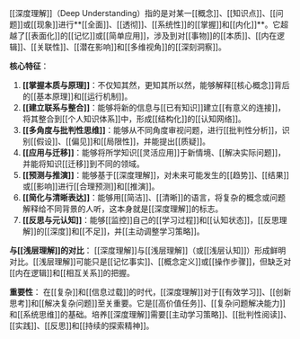 [[深度理解]]（Deep Understanding）指的是对某一[[概念]]、[[知识点]]、[[问题]]或[[现象]]进行**[[全面]]、[[透彻]]、[[系统性]]的[[掌握]]和[[内化]]**。它超越了[[表面化]]的[[记忆]]或[[简单应用]]，涉及到对[[事物]]的[[本质]]、[[内在逻辑]]、[[关联性]]、[[潜在影响]]和[[多维视角]]的[[深刻洞察]]。

**核心特征**：

1.  **[[掌握本质与原理]]**：不仅知其然，更知其所以然，能够解释[[核心概念]]背后的[[基本原理]]和[[运行机制]]。
2.  **[[建立联系与整合]]**：能够将新的信息与[[已有知识]]建立[[有意义的连接]]，将其整合到[[个人知识体系]]中，形成[[结构化]]的[[认知网络]]。
3.  **[[多角度与批判性思维]]**：能够从不同角度审视问题，进行[[批判性分析]]，识别[[假设]]、[[偏见]]和[[局限性]]，并能提出[[质疑]]。
4.  **[[应用与迁移]]**：能够将所学知识[[灵活应用]]于新情境、[[解决实际问题]]，并能将知识[[迁移]]到不同的领域。
5.  **[[预测与推演]]**：能够基于[[深度理解]]，对未来可能发生的[[趋势]]、[[结果]]或[[影响]]进行[[合理预测]]和[[推演]]。
6.  **[[简化与清晰表达]]**：能够用[[简洁]]、[[清晰]]的语言，将复杂的概念或问题解释给不同背景的人听，这本身就是[[深度理解]]的标志。
7.  **[[反思与元认知]]**：能够[[监控]]自己的[[学习过程]]和[[认知状态]]，[[反思理解]]的[[深度]]和[[不足]]，并[[主动调整学习策略]]。

**与[[浅层理解]]的对比**：
[[深度理解]]与[[浅层理解]]（或[[浅层认知]]）形成鲜明对比。[[浅层理解]]可能只是[[记忆事实]]、[[概念定义]]或[[操作步骤]]，但缺乏对[[内在逻辑]]和[[相互关系]]的把握。

**重要性**：
在[[复杂]]和[[信息过载]]的时代，[[深度理解]]对于[[有效学习]]、[[创新思考]]和[[解决复杂问题]]至关重要。它是[[高价值任务]]、[[复杂问题解决能力]]和[[系统思维]]的基础。培养[[深度理解]]需要[[主动学习策略]]、[[批判性阅读]]、[[实践]]、[[反思]]和[[持续的探索精神]]。